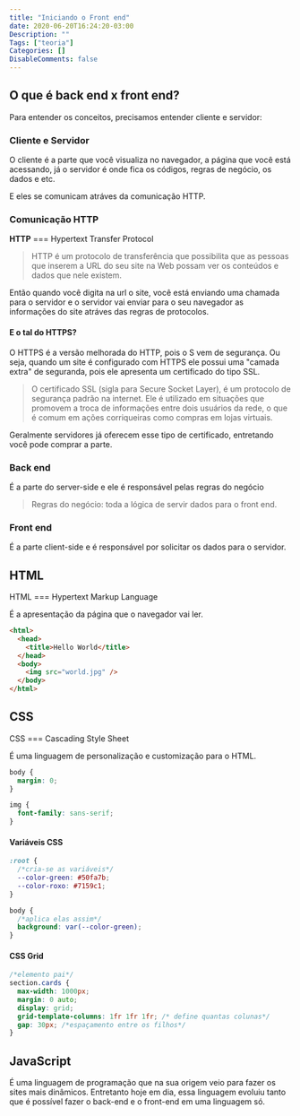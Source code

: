 ```yaml
---
title: "Iniciando o Front end"
date: 2020-06-20T16:24:20-03:00
Description: ""
Tags: ["teoria"]
Categories: []
DisableComments: false
---
```


## O que é back end x front end?

Para entender os conceitos, precisamos entender cliente e servidor:

### Cliente e Servidor

O cliente é a parte que você visualiza no navegador, a página que você está acessando, já o servidor é onde fica os códigos, regras de negócio, os dados e etc.

E eles se comunicam atráves da comunicação HTTP.

### Comunicação HTTP

**HTTP** === Hypertext Transfer Protocol

> HTTP é um protocolo de transferência que possibilita que as pessoas que inserem a URL do seu site na Web possam ver os conteúdos e dados que nele existem.

Então quando você digita na url o site, você está enviando uma chamada para o servidor e o servidor vai enviar para o seu navegador as informações do site atráves das regras de protocolos.

#### E o tal do HTTPS?

O HTTPS é a versão melhorada do HTTP, pois o S vem de segurança. Ou seja, quando um site é configurado com HTTPS ele possui uma "camada extra" de seguranda, pois ele apresenta um certificado do tipo SSL.

> O certificado SSL (sigla para Secure Socket Layer), é um protocolo de segurança padrão na internet. Ele é utilizado em situações que promovem a troca de informações entre dois usuários da rede, o que é comum em ações corriqueiras como compras em lojas virtuais.

Geralmente servidores já oferecem esse tipo de certificado, entretando você pode comprar a parte.

### Back end

É a parte do server-side e ele é responsável pelas regras do negócio

> Regras do negócio: toda a lógica de servir dados para o front end.

### Front end

É a parte client-side e é responsável por solicitar os dados para o servidor.

## HTML

HTML === Hypertext Markup Language

É a apresentação da página que o navegador vai ler.

```html
<html>
  <head>
    <title>Hello World</title>
  </head>
  <body>
    <img src="world.jpg" />
  </body>
</html>
```

## CSS

CSS === Cascading Style Sheet

É uma linguagem de personalização e customização para o HTML.

```css
body {
  margin: 0;
}

img {
  font-family: sans-serif;
}
```

#### Variáveis CSS

```css
:root {
  /*cria-se as variáveis*/
  --color-green: #50fa7b;
  --color-roxo: #7159c1;
}

body {
  /*aplica elas assim*/
  background: var(--color-green);
}
```

#### CSS Grid

```css
/*elemento pai*/
section.cards {
  max-width: 1000px;
  margin: 0 auto;
  display: grid;
  grid-template-columns: 1fr 1fr 1fr; /* define quantas colunas*/
  gap: 30px; /*espaçamento entre os filhos*/
}
```

## JavaScript

É uma linguagem de programação que na sua origem veio para fazer os sites mais dinâmicos. Entretanto hoje em dia, essa linguagem evoluiu tanto que é possível fazer o back-end e o front-end em uma linguagem só.
